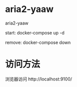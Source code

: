 # aria2-yaaw
aria2-yaaw


start: docker-compose up -d

remove: docker-compose down

# 访问方法
浏览器访问 http://localhost:9100/ 
